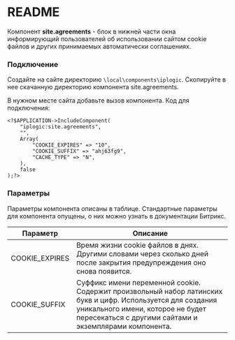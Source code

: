 # README #

Компонент **site.agreements** - блок в нижней части окна информирующий пользователей об использовании сайтом cookie файлов и других принимаемых автоматически соглашениях.

### Подключение ###

Создайте на сайте директорию `\local\components\iplogic`. Скопируйте в нее скачанную директорию компонента site.agreements.

В нужном месте сайта добавьте вызов компонента. Код для подключения:

```
<?$APPLICATION->IncludeComponent(
	"iplogic:site.agreements",
	"",
	Array(
		"COOKIE_EXPIRES" => "10",
		"COOKIE_SUFFIX" => "ahj63fg9",
		"CACHE_TYPE" => "N",
	),
	false
);?>
```

### Параметры ###

Параметры компонента описаны в таблице. Стандартные параметры для компонента опущены, о них можно узнать в документации Битрикс.

| Параметр | Описание                    |
| ------------- | ------------------------------ |
| COOKIE_EXPIRES      | Время жизни cookie файлов в днях. Другими словами через сколько дней после закрытия предупреждения оно снова появится.  |
| COOKIE_SUFFIX   |  Суффикс имени переменной cookie. Содержит произвольный набор латинских букв и цифр. Используется для создания уникального имени, которое не будет пересекаться с другими сайтами и экземплярами компонента.    |
